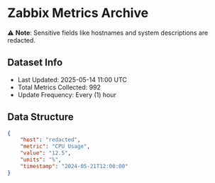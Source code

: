 # Zabbix Metrics Archive

⚠️ **Note**: Sensitive fields like hostnames and system descriptions are redacted.

## Dataset Info
- Last Updated: 2025-05-14 11:00 UTC
- Total Metrics Collected: 992
- Update Frequency: Every (1) hour

## Data Structure
```json
{
    "host": "redacted",
    "metric": "CPU Usage",
    "value": "12.5",
    "units": "%",
    "timestamp": "2024-05-21T12:00:00"
}
```
